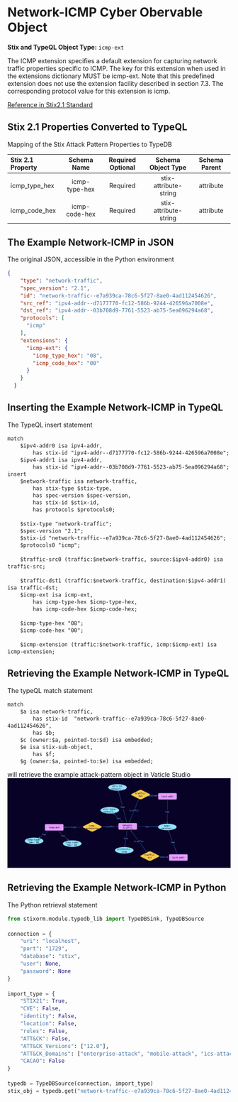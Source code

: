# Network-ICMP Cyber Obervable Object

**Stix and TypeQL Object Type:**  `icmp-ext`

The ICMP extension specifies a default extension for capturing network traffic properties specific to ICMP. The key for this extension when used in the extensions dictionary MUST be icmp-ext. Note that this predefined extension does not use the extension facility described in section 7.3. The corresponding protocol value for this extension is icmp.

[Reference in Stix2.1 Standard](https://docs.oasis-open.org/cti/stix/v2.1/os/stix-v2.1-os.html#_ozypx0lmkebv)
## Stix 2.1 Properties Converted to TypeQL
Mapping of the Stix Attack Pattern Properties to TypeDB

|  Stix 2.1 Property    |           Schema Name             | Required  Optional  |      Schema Object Type | Schema Parent  |
|:--------------------|:--------------------------------:|:------------------:|:------------------------:|:-------------:|
| icmp_type_hex |icmp-type-hex |Required |  stix-attribute-string    |   attribute    |
| icmp_code_hex |icmp-code-hex |Required |  stix-attribute-string    |   attribute    |

## The Example Network-ICMP in JSON
The original JSON, accessible in the Python environment
```json
{      
    "type": "network-traffic",      
    "spec_version": "2.1",      
    "id": "network-traffic--e7a939ca-78c6-5f27-8ae0-4ad112454626",      
    "src_ref": "ipv4-addr--d7177770-fc12-586b-9244-426596a7008e",      
    "dst_ref": "ipv4-addr--03b708d9-7761-5523-ab75-5ea096294a68",      
    "protocols": [      
      "icmp"      
    ],      
    "extensions": {      
      "icmp-ext": {      
        "icmp_type_hex": "08",      
        "icmp_code_hex": "00"      
      }      
    }      
  }
```


## Inserting the Example Network-ICMP in TypeQL
The TypeQL insert statement
```typeql
match  
    $ipv4-addr0 isa ipv4-addr, 
        has stix-id "ipv4-addr--d7177770-fc12-586b-9244-426596a7008e";
    $ipv4-addr1 isa ipv4-addr, 
        has stix-id "ipv4-addr--03b708d9-7761-5523-ab75-5ea096294a68";
insert 
    $network-traffic isa network-traffic,
        has stix-type $stix-type,
        has spec-version $spec-version,
        has stix-id $stix-id,
        has protocols $protocols0;
    
    $stix-type "network-traffic";
    $spec-version "2.1";
    $stix-id "network-traffic--e7a939ca-78c6-5f27-8ae0-4ad112454626";
    $protocols0 "icmp";
    
    $traffic-src0 (traffic:$network-traffic, source:$ipv4-addr0) isa traffic-src;
    
    $traffic-dst1 (traffic:$network-traffic, destination:$ipv4-addr1) isa traffic-dst;
    $icmp-ext isa icmp-ext,
        has icmp-type-hex $icmp-type-hex,
        has icmp-code-hex $icmp-code-hex;
    
    $icmp-type-hex "08";
    $icmp-code-hex "00";
    
    $icmp-extension (traffic:$network-traffic, icmp:$icmp-ext) isa icmp-extension;
```

## Retrieving the Example Network-ICMP in TypeQL
The typeQL match statement

```typeql
match
    $a isa network-traffic,
        has stix-id  "network-traffic--e7a939ca-78c6-5f27-8ae0-4ad112454626",
        has $b;
    $c (owner:$a, pointed-to:$d) isa embedded;
    $e isa stix-sub-object,
        has $f;
    $g (owner:$a, pointed-to:$e) isa embedded;
```


will retrieve the example attack-pattern object in Vaticle Studio
![Network-ICMP Example](./img/network-icmp.png)

## Retrieving the Example Network-ICMP  in Python
The Python retrieval statement

```python
from stixorm.module.typedb_lib import TypeDBSink, TypeDBSource

connection = {
    "uri": "localhost",
    "port": "1729",
    "database": "stix",
    "user": None,
    "password": None
}

import_type = {
    "STIX21": True,
    "CVE": False,
    "identity": False,
    "location": False,
    "rules": False,
    "ATT&CK": False,
    "ATT&CK_Versions": ["12.0"],
    "ATT&CK_Domains": ["enterprise-attack", "mobile-attack", "ics-attack"],
    "CACAO": False
}

typedb = TypeDBSource(connection, import_type)
stix_obj = typedb.get("network-traffic--e7a939ca-78c6-5f27-8ae0-4ad112454626")
```

